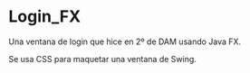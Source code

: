# Login_FX
Una ventana de login que hice en 2º de DAM usando Java FX.

Se usa CSS para maquetar una ventana de Swing.
